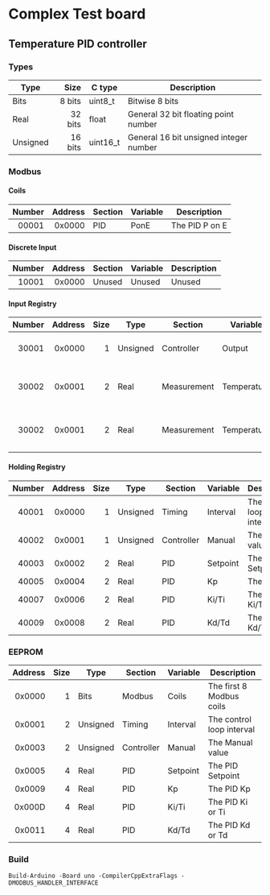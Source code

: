 # Complex Test board
## Temperature PID controller

### Types

| Type     | Size    | C type   | Description                            |
|----------|--------:|----------|----------------------------------------|
| Bits     |  8 bits | uint8_t  | Bitwise 8 bits                         |
| Real     | 32 bits | float    | General 32 bit floating point number   |
| Unsigned | 16 bits | uint16_t | General 16 bit unsigned integer number |

### Modbus

#### Coils

| Number | Address | Section | Variable | Description    |
|-------:|--------:|---------|----------|----------------|
|  00001 |  0x0000 | PID     | PonE     | The PID P on E |


#### Discrete Input

| Number | Address | Section | Variable | Description |
|-------:|--------:|---------|----------|-------------|
|  10001 |  0x0000 | Unused  | Unused   | Unused      |

#### Input Registry

| Number | Address | Size | Type     | Section     | Variable    | Description                     |
|-------:|--------:|-----:|----------|-------------|-------------|---------------------------------|
|  30001 |  0x0000 |    1 | Unsigned | Controller  | Output      | The Manual or Controller output |
|  30002 |  0x0001 |    2 | Real     | Measurement | Temperature | The Measured Temperature in °C  |
|  30002 |  0x0001 |    2 | Real     | Measurement | Temperature | The Measured Temperature in °C  |

#### Holding Registry

| Number | Address | Size | Type     | Section    | Variable | Description               |
|-------:|--------:|-----:|----------|------------|----------|---------------------------|
|  40001 |  0x0000 |    1 | Unsigned | Timing     | Interval | The control loop interval |
|  40002 |  0x0001 |    1 | Unsigned | Controller | Manual   | The Manual value          |
|  40003 |  0x0002 |    2 | Real     | PID        | Setpoint | The PID Setpoint          |
|  40005 |  0x0004 |    2 | Real     | PID        | Kp       | The PID Kp                |
|  40007 |  0x0006 |    2 | Real     | PID        | Ki/Ti    | The PID Ki/Ti             |
|  40009 |  0x0008 |    2 | Real     | PID        | Kd/Td    | The PID Kd/Td             |

### EEPROM

| Address | Size | Type     | Section    | Variable  | Description               |
|--------:|-----:|----------|------------|-----------|---------------------------|
| 0x0000  |    1 | Bits     | Modbus     | Coils     | The first 8 Modbus coils  |
| 0x0001  |    2 | Unsigned | Timing     | Interval  | The control loop interval |
| 0x0003  |    2 | Unsigned | Controller | Manual    | The Manual value          |
| 0x0005  |    4 | Real     | PID        | Setpoint  | The PID Setpoint          |
| 0x0009  |    4 | Real     | PID        | Kp        | The PID Kp                |
| 0x000D  |    4 | Real     | PID        | Ki/Ti     | The PID Ki or Ti          |
| 0x0011  |    4 | Real     | PID        | Kd/Td     | The PID Kd or Td          |

### Build

`Build-Arduino -Board uno -CompilerCppExtraFlags -DMODBUS_HANDLER_INTERFACE`